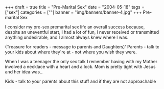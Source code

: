 +++
draft = true
title = "Pre-Marital Sex"
date = "2004-05-18"
tags = ["sex"]
categories = [""]
banner = "img/banners/banner-4.jpg"
+++
Pre-marital Sex

I consider my pre-sex premarital sex life an overall success because, despite an uneventful start, I had a
lot of fun, I never received or transmitted anything undesirable, and I almost always knew where I was.

(Treasure for readers - message to parents and Daughters)'
Parents - talk to your kids about where they're at - not where you wish they were.

When I was a teenager the only sex talk I remember having with my Mother involved a necklace with a heart and a lock.  Mom is pretty tight with Jesus and her idea was...

Kids - talk to your parents about this stuff and if they are not approachable 
